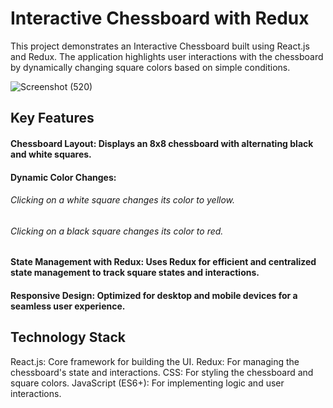 # Interactive Chessboard with Redux
This project demonstrates an Interactive Chessboard built using React.js and Redux. The application highlights user interactions with the chessboard by dynamically changing square colors based on simple conditions.

![Screenshot (520)](https://github.com/user-attachments/assets/49fbcf83-e27a-4312-8206-dace5c119fd3)


## Key Features

#### Chessboard Layout: Displays an 8x8 chessboard with alternating black and white squares.
#### Dynamic Color Changes:
###### Clicking on a white square changes its color to yellow.
###### Clicking on a black square changes its color to red.
#### State Management with Redux: Uses Redux for efficient and centralized state management to track square states and interactions.
#### Responsive Design: Optimized for desktop and mobile devices for a seamless user experience.

## Technology Stack

React.js: Core framework for building the UI.
Redux: For managing the chessboard's state and interactions.
CSS: For styling the chessboard and square colors.
JavaScript (ES6+): For implementing logic and user interactions.
